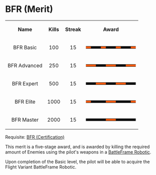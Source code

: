 # BFR (Merit)

<table>
<tbody>
<tr class="odd">
<td style="text-align: center;"><p><b>Name</b></p></td>
<td style="text-align: center;"><p><b>Kills</b></p></td>
<td style="text-align: center;"><p><b>Streak</b></p></td>
<td style="text-align: center;"><p><b>Award</b></p></td>
</tr>
<tr class="even">
<td style="text-align: center;"><p>BFR Basic</p></td>
<td style="text-align: center;"><p>100</p></td>
<td style="text-align: center;"><p>15</p></td>
<td style="text-align: center;"><table class="bigmerit">
<tr>
<td bgcolor="#F15800">
</td>
<td bgcolor="black">
</td>
<td bgcolor="black">
</td>
<td bgcolor="#F15800">
</td>
<td bgcolor="black">
</td>
<td bgcolor="black">
</td>
<td bgcolor="#F15800">
</td>
<td bgcolor="black">
</td>
<td bgcolor="black">
</td>
<td bgcolor="#F15800">
</td>
</tr>
</table></td>
</tr>
<tr class="odd">
<td style="text-align: center;"><p>BFR Advanced</p></td>
<td style="text-align: center;"><p>250</p></td>
<td style="text-align: center;"><p>15</p></td>
<td style="text-align: center;"><table class="bigmerit">
<tr>
<td bgcolor="#F15800">
</td>
<td bgcolor="#F15800">
</td>
<td bgcolor="black">
</td>
<td bgcolor="black">
</td>
<td bgcolor="#F15800">
</td>
<td bgcolor="#F15800">
</td>
<td bgcolor="black">
</td>
<td bgcolor="black">
</td>
<td bgcolor="#F15800">
</td>
<td bgcolor="#F15800">
</td>
</tr>
</table></td>
</tr>
<tr class="even">
<td style="text-align: center;"><p>BFR Expert</p></td>
<td style="text-align: center;"><p>500</p></td>
<td style="text-align: center;"><p>15</p></td>
<td style="text-align: center;"><table class="bigmerit">
<tr>
<td bgcolor="black">
</td>
<td bgcolor="black">
</td>
<td bgcolor="#F15800">
</td>
<td bgcolor="#F15800">
</td>
<td bgcolor="black">
</td>
<td bgcolor="black">
</td>
<td bgcolor="#F15800">
</td>
<td bgcolor="#F15800">
</td>
<td bgcolor="black">
</td>
<td bgcolor="black">
</td>
</tr>
</table></td>
</tr>
<tr class="odd">
<td style="text-align: center;"><p>BFR Elite</p></td>
<td style="text-align: center;"><p>1000</p></td>
<td style="text-align: center;"><p>15</p></td>
<td style="text-align: center;"><table class="bigmerit">
<tr>
<td bgcolor="#F15800">
</td>
<td bgcolor="black">
</td>
<td bgcolor="black">
</td>
<td bgcolor="black">
</td>
<td bgcolor="#F15800">
</td>
<td bgcolor="#F15800">
</td>
<td bgcolor="black">
</td>
<td bgcolor="black">
</td>
<td bgcolor="black">
</td>
<td bgcolor="#F15800">
</td>
</tr>
</table></td>
</tr>
<tr class="even">
<td style="text-align: center;"><p>BFR Master</p></td>
<td style="text-align: center;"><p>2000</p></td>
<td style="text-align: center;"><p>15</p></td>
<td style="text-align: center;"><table class="bigmerit">
<tr>
<td bgcolor="black">
</td>
<td bgcolor="black">
</td>
<td bgcolor="black">
</td>
<td bgcolor="black">
</td>
<td bgcolor="#F15800">
</td>
<td bgcolor="#F15800">
</td>
<td bgcolor="black">
</td>
<td bgcolor="black">
</td>
<td bgcolor="black">
</td>
<td bgcolor="black">
</td>
</tr>
</table></td>
</tr>
</tbody>
</table>

Requisite: [BFR (Certification)](<../certifications/BFR_(Certification).md>)

This merit is a five-stage award, and is awarded by killing the required amount
of Enemies using the pilot's weapons in a
[BattleFrame Robotic](../vehicles/BattleFrame_Robotics.md).

Upon completion of the Basic level, the pilot will be able to acquire the Flight
Variant BattleFrame Robotic.
